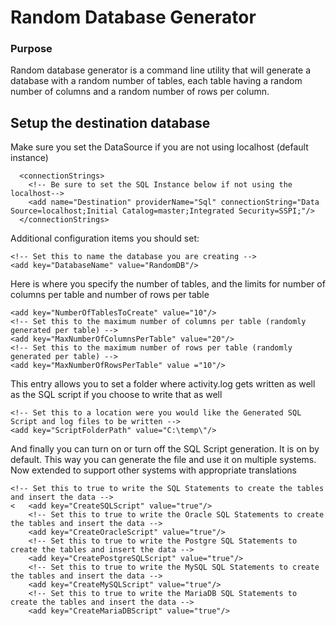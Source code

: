 ﻿# Random Database Generator

### Purpose
Random database generator is a command line utility that will generate a database with a 
random number of tables, each table having a random number of columns and a random number 
of rows per column.

## Setup the destination database
Make sure you set the DataSource if you are not using localhost (default instance)

```Csharp 
  <connectionStrings>
    <!-- Be sure to set the SQL Instance below if not using the localhost-->
    <add name="Destination" providerName="Sql" connectionString="Data Source=localhost;Initial Catalog=master;Integrated Security=SSPI;"/>
  </connectionStrings>
```
Additional configuration items you should set:
```Csharp   
<!-- Set this to name the database you are creating -->
<add key="DatabaseName" value="RandomDB"/> 
```

Here is where you specify the number of tables, and the limits for number of columns
per table and number of rows per table
```Csharp 
<add key="NumberOfTablesToCreate" value="10"/>
<!-- Set this to the maximum number of columns per table (randomly generated per table) -->
<add key="MaxNumberOfColumnsPerTable" value="20"/>
<!-- Set this to the maximum number of rows per table (randomly generated per table) -->
<add key="MaxNumberOfRowsPerTable" value ="10"/>
```

This entry allows you to set a folder where activity.log gets written as well as the 
SQL script if you choose to write that as well

```Csharp 
<!-- Set this to a location were you would like the Generated SQL Script and log files to be written -->
<add key="ScriptFolderPath" value="C:\temp\"/>
```

And finally you can turn on or turn off the SQL Script generation. It is on by default.
This way you can generate the file and use it on multiple systems.
Now extended to support other systems with appropriate translations
```Csharp 
<!-- Set this to true to write the SQL Statements to create the tables and insert the data -->
<   <add key="CreateSQLScript" value="true"/>
    <!-- Set this to true to write the Oracle SQL Statements to create the tables and insert the data -->
    <add key="CreateOracleScript" value="true"/>  
    <!-- Set this to true to write the Postgre SQL Statements to create the tables and insert the data -->
    <add key="CreatePostgreSQLScript" value="true"/>  
    <!-- Set this to true to write the MySQL SQL Statements to create the tables and insert the data -->
    <add key="CreateMySQLScript" value="true"/> 
    <!-- Set this to true to write the MariaDB SQL Statements to create the tables and insert the data -->
    <add key="CreateMariaDBScript" value="true"/>   
```
  